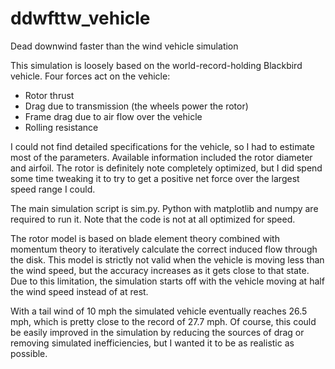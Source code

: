 # ddwfttw_vehicle
Dead downwind faster than the wind vehicle simulation

This simulation is loosely based on the world-record-holding Blackbird vehicle.
Four forces act on the vehicle:
* Rotor thrust
* Drag due to transmission (the wheels power the rotor)
* Frame drag due to air flow over the vehicle
* Rolling resistance

I could not find detailed specifications for the vehicle, so I had to estimate most of the parameters. Available information included the rotor diameter and airfoil. The rotor is definitely note completely optimized, but I did spend some time tweaking it to try to get a positive net force over the largest speed range I could.

The main simulation script is sim.py. Python with matplotlib and numpy are required to run it. Note that the code is not at all optimized for speed.

The rotor model is based on blade element theory combined with momentum theory to iteratively calculate the correct induced flow through the disk. This model is strictly not valid when the vehicle is moving less than the wind speed, but the accuracy increases as it gets close to that state. Due to this limitation, the simulation starts off with the vehicle moving at half the wind speed instead of at rest.

With a tail wind of 10 mph the simulated vehicle eventually reaches 26.5 mph, which is pretty close to the record of 27.7 mph. Of course, this could be easily improved in the simulation by reducing the sources of drag or removing simulated inefficiencies, but I wanted it to be as realistic as possible.
